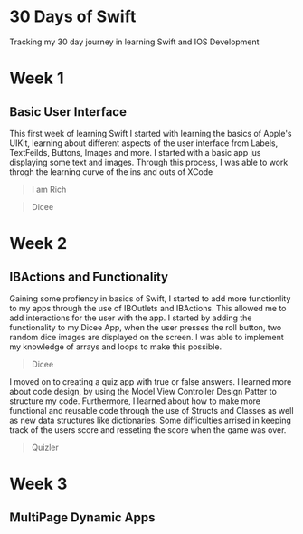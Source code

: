 # 30 Days of Swift
Tracking my 30 day journey in learning Swift and IOS Development

# Week 1 

## Basic User Interface 

This first week of learning Swift I started with learning the basics of Apple's UIKit, learning about different aspects of the user interface from Labels, TextFeilds, Buttons, Images and more. I started with a basic app jus displaying some text and images. Through this process, I was able to work throgh the learning curve of the ins and outs of XCode

> I am Rich 

> Dicee

# Week 2 

## IBActions and Functionality 

Gaining some profiency in basics of Swift, I started to add more functionlity to my apps through the use of IBOutlets and IBActions. This allowed me to add interactions for the user with the app. I started by adding the functionality to my Dicee App, when the user presses the roll button, two random dice images are displayed on the screen. I was able to implement my knowledge of arrays and loops to make this possible. 

> Dicee 

I moved on to creating a quiz app with true or false answers. I learned more about code design, by using the Model View Controller Design Patter to structure my code. Furthermore, I learned about how to make more functional and reusable code through the use of Structs and Classes as well as new data structures like dictionaries. Some difficulties arrised in keeping track of the users score and resseting the score when the game was over. 

> Quizler 


# Week 3 

## MultiPage Dynamic Apps



